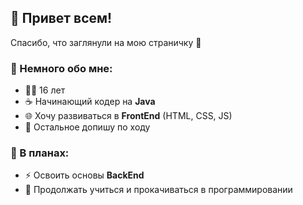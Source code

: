 ## 👋 Привет всем!  
Спасибо, что заглянули на мою страничку 🚀  

### 📌 Немного обо мне:  
- 🧑‍💻 16 лет  
- ☕ Начинающий кодер на **Java**  
- 🌐 Хочу развиваться в **FrontEnd** (HTML, CSS, JS)  
- 📝 Остальное допишу по ходу  

### 📔 В планах:  
- ⚡ Освоить основы **BackEnd**  
- 🌱 Продолжать учиться и прокачиваться в программировании  
